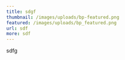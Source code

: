 ```yaml
---
title: sdgf
thumbnail: /images/uploads/bp-featured.png
featured: /images/uploads/bp_featured.png
url: sdf
more: sdf
---
```

sdfg